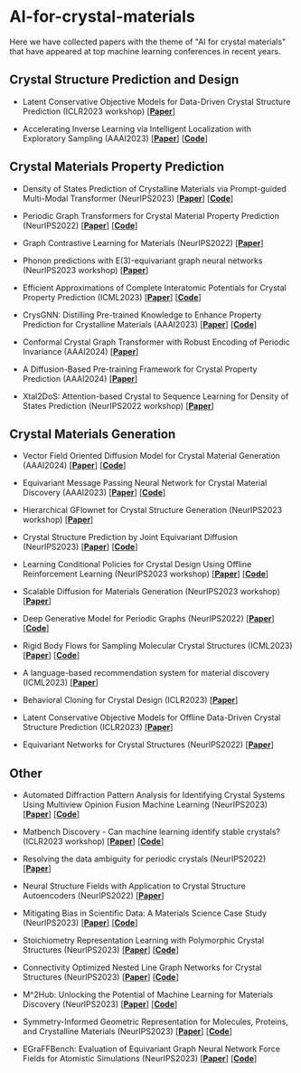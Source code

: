 # AI-for-crystal-materials
Here we have collected papers with the theme of "AI for crystal materials" that have appeared at top machine learning conferences in recent years.

## Crystal Structure Prediction and Design
- Latent Conservative Objective Models for Data-Driven Crystal Structure Prediction (ICLR2023 workshop) [[**Paper**](https://openreview.net/pdf?id=BTeWafMOyt)]

- Accelerating Inverse Learning via Intelligent Localization with Exploratory Sampling (AAAI2023) [[**Paper**](https://ojs.aaai.org/index.php/AAAI/article/view/26719)]
            [[**Code**](https://github.com/jxzhangjhu/MatDesINNe)]

## Crystal Materials Property Prediction
- Density of States Prediction of Crystalline Materials via Prompt-guided Multi-Modal Transformer (NeurIPS2023) [[**Paper**](https://proceedings.neurips.cc/paper_files/paper/2023/hash/c23fdcb9f8e28af705a87de1375a705c-Abstract-Conference.html)]
            [[**Code**](https://github.com/HeewoongNoh/DOSTransformer)]

- Periodic Graph Transformers for Crystal Material Property Prediction (NeurIPS2022) [[**Paper**](https://proceedings.neurips.cc/paper_files/paper/2022/hash/6145c70a4a4bf353a31ac5496a72a72d-Abstract-Conference.html)]
            [[**Code**](https://github.com/YKQ98/Matformer)]
  

- Graph Contrastive Learning for Materials (NeurIPS2022) [[**Paper**](https://openreview.net/pdf?id=fsQerGaT5A8)]
  
- Phonon predictions with E(3)-equivariant graph neural networks (NeurIPS2023 workshop) [[**Paper**](https://openreview.net/pdf?id=xxyHjer00Y)]

- Efficient Approximations of Complete Interatomic Potentials for Crystal Property Prediction (ICML2023) [[**Paper**](https://proceedings.mlr.press/v202/lin23m.html)]
            [[**Code**](https://github.com/divelab/AIRS)]

- CrysGNN: Distilling Pre-trained Knowledge to Enhance Property Prediction for Crystalline Materials (AAAI2023) [[**Paper**](https://ojs.aaai.org/index.php/AAAI/article/view/25892)]
            [[**Code**](https://github.com/kdmsit/crysgnn)]


- Conformal Crystal Graph Transformer with Robust Encoding of Periodic Invariance (AAAI2024) [[**Paper**](https://ojs.aaai.org/index.php/AAAI/article/view/27781)]

- A Diffusion-Based Pre-training Framework for Crystal Property Prediction (AAAI2024) [[**Paper**](https://ojs.aaai.org/index.php/AAAI/article/view/28748)]

- Xtal2DoS: Attention-based Crystal to Sequence Learning for Density of States Prediction (NeurIPS2022 workshop) [[**Paper**](https://openreview.net/pdf?id=Fw8PO9i5KG)]


## Crystal Materials Generation
- Vector Field Oriented Diffusion Model for Crystal Material Generation (AAAI2024) [[**Paper**](https://ojs.aaai.org/index.php/AAAI/article/view/30224)]
            [[**Code**](https://github.com/aklipf/gemsdiff)]
  

- Equivariant Message Passing Neural Network for Crystal Material Discovery (AAAI2023) [[**Paper**](https://ojs.aaai.org/index.php/AAAI/article/view/26673)]
            [[**Code**](https://github.com/aklipf/pegnn)]

- Hierarchical GFlownet for Crystal Structure Generation (NeurIPS2023 workshop) [[**Paper**](https://openreview.net/pdf?id=dJuDv4MKLE)]
  
- Crystal Structure Prediction by Joint Equivariant Diffusion (NeurIPS2023) [[**Paper**](https://proceedings.neurips.cc/paper_files/paper/2023/hash/38b787fc530d0b31825827e2cc306656-Abstract-Conference.html)]
 [[**Code**](https://github.com/jiaor17/DiffCSP)]

- Learning Conditional Policies for Crystal Design Using Offline Reinforcement Learning (NeurIPS2023 workshop) [[**Paper**](https://openreview.net/pdf?id=VbjD8w2ctG)]
 [[**Code**](https://github.com/chandar-lab/crystal-design)]

- Scalable Diffusion for Materials Generation (NeurIPS2023 workshop) [[**Paper**](https://openreview.net/pdf?id=trnzZVhXj2)]

- Deep Generative Model for Periodic Graphs (NeurIPS2022) [[**Paper**](https://proceedings.neurips.cc/paper_files/paper/2022/hash/e89e8f84626197942b36a82e524c2529-Abstract-Conference.html)]
 [[**Code**](https://github.com/shi-yu-wang/PGD-VAE)]


- Rigid Body Flows for Sampling Molecular Crystal Structures (ICML2023) [[**Paper**](https://proceedings.mlr.press/v202/kohler23a.html)]
            [[**Code**](https://github.com/noegroup/rigid-flows)]

- A language-based recommendation system for material discovery (ICML2023) [[**Paper**](https://openreview.net/pdf?id=eR6HlKQDvt)]
        
- Behavioral Cloning for Crystal Design (ICLR2023) [[**Paper**](https://openreview.net/pdf?id=qxuIaeDlemv)]

- Latent Conservative Objective Models for Offline Data-Driven Crystal Structure Prediction (ICLR2023) [[**Paper**](https://openreview.net/pdf?id=rAGYFtTQ-Zz)]

- Equivariant Networks for Crystal Structures (NeurIPS2022) [[**Paper**](https://proceedings.neurips.cc/paper_files/paper/2022/hash/1abed6ee581b9ceb4e2ddf37822c7fcb-Abstract-Conference.html)]
  
## Other
- Automated Diffraction Pattern Analysis for Identifying Crystal Systems Using Multiview Opinion Fusion Machine Learning (NeurIPS2023) [[**Paper**](https://openreview.net/pdf?id=L6AJmCkfNe)]
            [[**Code**](https://github.com/YKQ98/Matformer)]

- Matbench Discovery - Can machine learning identify stable crystals? (ICLR2023 workshop) [[**Paper**](https://openreview.net/pdf?id=yQkKMgAdWve)]
  [[**Code**](https://github.com/janosh/matbench-discovery)]
  
- Resolving the data ambiguity for periodic crystals (NeurIPS2022) [[**Paper**](https://proceedings.neurips.cc/paper_files/paper/2022/hash/9c256fa1965318b7fcb9ed104c265540-Abstract-Conference.html)]

- Neural Structure Fields with Application to Crystal Structure Autoencoders (NeurIPS2022) [[**Paper**](https://openreview.net/pdf?id=qLKFSAvMka4)]
  
- Mitigating Bias in Scientific Data: A Materials Science Case Study (NeurIPS2023) [[**Paper**](https://openreview.net/pdf?id=PfpbWuC0Yk)]
            [[**Code**](https://github.com/Henrium/ET-AL)]
  
- Stoichiometry Representation Learning with Polymorphic Crystal Structures (NeurIPS2023) [[**Paper**](https://openreview.net/pdf?id=DBiWSzlaGz)]
            [[**Code**](https://github.com/Namkyeong/PolySRL_AI4Science)]

- Connectivity Optimized Nested Line Graph Networks for Crystal Structures (NeurIPS2023) [[**Paper**](https://openreview.net/pdf?id=l3K28QS6R6)]
            [[**Code**](https://github.com/matbench-submission-coGN/CrystalGNNs)]
  
- M^2Hub: Unlocking the Potential of Machine Learning for Materials Discovery (NeurIPS2023) [[**Paper**](https://proceedings.neurips.cc/paper_files/paper/2023/hash/f43380ca3f86cd989f3269583c3c8b55-Abstract-Datasets_and_Benchmarks.html)]
            [[**Code**](https://github.com/yuanqidu/M2Hub)]
  
- Symmetry-Informed Geometric Representation for Molecules, Proteins, and Crystalline Materials (NeurIPS2023) [[**Paper**](https://proceedings.neurips.cc/paper_files/paper/2023/hash/d07379f3acf3af51dfc8598862cadfa0-Abstract-Datasets_and_Benchmarks.html)]
            [[**Code**](https://github.com/chao1224/Geom3D)]

- EGraFFBench: Evaluation of Equivariant Graph Neural Network Force Fields for Atomistic Simulations (NeurIPS2023) [[**Paper**](https://openreview.net/pdf?id=SeXGn7MeUr)]
                        [[**Code**](https://github.com/M3RG-IITD/MDBENCHGNN)]
